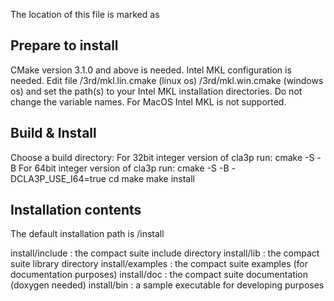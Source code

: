 The location of this file is marked as <compact-suite-root>


Prepare to install
------------------
CMake version 3.1.0 and above is needed.
Intel MKL configuration is needed. Edit file
<compact-suite-root>/3rd/mkl.lin.cmake (linux os)
<compact-suite-root>/3rd/mkl.win.cmake (windows os)
and set the path(s) to your Intel MKL installation directories.
Do not change the variable names.
For MacOS Intel MKL is not supported.


Build & Install
---------------

Choose a build directory: <build-dir>
For 32bit integer version of cla3p run: cmake -S <compact-suite-root> -B <build-dir>
For 64bit integer version of cla3p run: cmake -S <compact-suite-root> -B <build-dir> -DCLA3P_USE_I64=true
cd <build-dir>
make
make install


Installation contents
---------------------

The default installation path is <compact-suite-root>/install

install/include   : the compact suite include directory
install/lib       : the compact suite library directory
install/examples  : the compact suite examples (for documentation purposes)
install/doc       : the compact suite documentation (doxygen needed)
install/bin       : a sample executable for developing purposes

